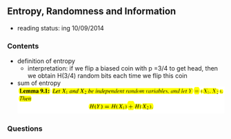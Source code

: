 ## Entropy, Randomness and Information

- reading status: ing 10/09/2014


### Contents
- definition of entropy
    - interpretation: if we flip a biased coin with p =3/4 to get head, then we obtain H(3/4) random bits each time we flip this coin
- sum of entropy
    <div style="text-align:center" markdown="1">
    <img src="./figs/chap9_entropySum.PNG" width="600px" />
    </div>

### Questions

